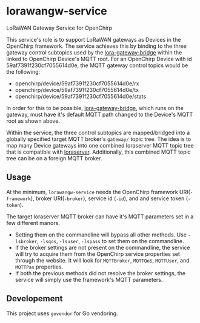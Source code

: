 # lorawangw-service
LoRaWAN Gateway Service for OpenChirp

This service's role is to support LoRaWAN gateways as Devices in the OpenChirp
framework. The service achieves this by binding to the three gateway control
subtopics used by the [lora-gateway-bridge](https://github.com/brocaar/lora-gateway-bridge) within the linked to OpenChirp
Device's MQTT root. For an OpenChirp Device with id 59af7391f230cf7055614d0e,
the MQTT gateway control topics would be the following:
* openchirp/device/59af7391f230cf7055614d0e/rx
* openchirp/device/59af7391f230cf7055614d0e/tx
* openchirp/device/59af7391f230cf7055614d0e/stats

In order for this to be possible, [lora-gateway-bridge](https://github.com/brocaar/lora-gateway-bridge), which runs on the gateway,
must have it's default MQTT path changed to the Device's MQTT root as shown
above.

Within the service, the three control subtopics are mapped/bridged into a
globally specified target MQTT broker's `gateway/` topic tree. The idea is to map
many Device gateways into one combined loraserver MQTT topic tree that is
compatible with [loraserver](https://github.com/brocaar/loraserver).
Additionally, this combined MQTT topic tree can be on a foreign MQTT broker.

## Usage

At the minimum, `lorawangw-service` needs the OpenChirp framework URI(`-framework`), broker URI(`-broker`), service id (`-id`), and and service token (`-token`).

The target loraserver MQTT broker can have it's MQTT parameters set in a few different manors.
* Setting them on the commandline will bypass all other methods. Use `-lsbroker`, `-lsqos`, `-lsuser`, `-lspass` to set them on the commandline.
* If the broker settings are not present on the commandline, the service will try to acquire them from the OpenChirp service properties set through the website. It will look for `MQTTBroker`, `MQTTQoS`, `MQTTUser`, and `MQTTPas` properties.
* If both the previous methods did not resolve the broker settings, the service will simply use the framework's MQTT parameters.

## Developement
This project uses `govendor` for Go vendoring.
